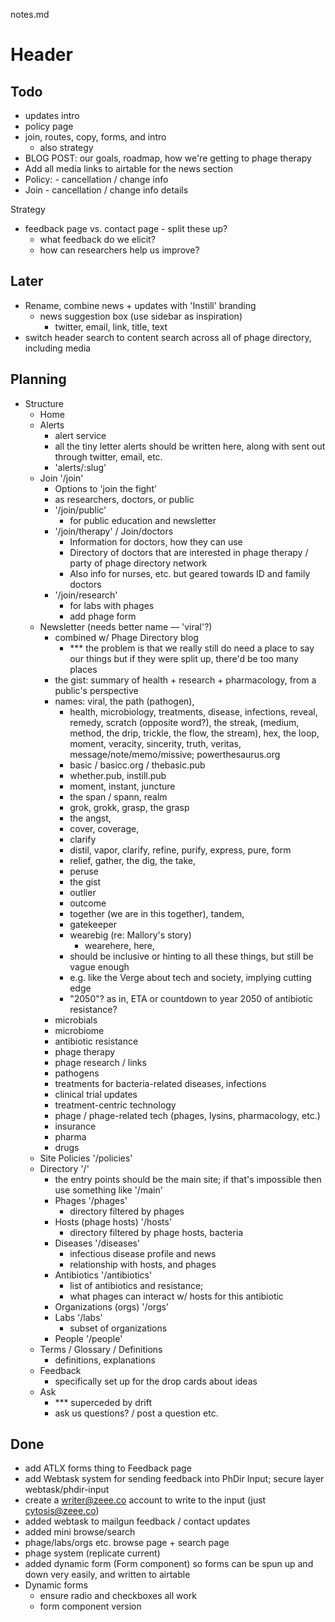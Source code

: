 notes.md


# Header


## Todo

- updates intro
- policy page
- join, routes, copy, forms, and intro
  - also strategy
- BLOG POST: our goals, roadmap, how we're getting to phage therapy
- Add all media links to airtable for the news section
- Policy: - cancellation / change info
- Join - cancellation / change info details
  
Strategy
  - feedback page vs. contact page - split these up?
    - what feedback do we elicit?
    - how can researchers help us improve?



## Later

- Rename, combine news + updates with 'Instill' branding
  - news suggestion box (use sidebar as inspiration)
    - twitter, email, link, title, text
- switch header search to content search across all of phage directory, including media



## Planning

- Structure
  - Home
  - Alerts
    - alert service
    - all the tiny letter alerts should be written here, along with sent out through twitter, email, etc.
    - 'alerts/:slug'
  - Join '/join'
    - Options to 'join the fight'
    - as researchers, doctors, or public
    - '/join/public'
      - for public education and newsletter
    - '/join/therapy' / Join/doctors
      - Information for doctors, how they can use
      - Directory of doctors that are interested in phage therapy / party of phage directory network
      - Also info for nurses, etc. but geared towards ID and family doctors
    - '/join/research'
      - for labs with phages
      - add phage form
  - Newsletter (needs better name — 'viral'?)
    - combined w/ Phage Directory blog
      - *** the problem is that we really still do need a place to say our things
            but if they were split up, there'd be too many places
    - the gist: summary of health + research + pharmacology, from a public's perspective
    - names: viral, the path (pathogen), 
      - health, microbiology, treatments, disease, infections, reveal, remedy, scratch (opposite word?), the streak, (medium, method, the drip, trickle, the flow, the stream), hex, the loop, moment, veracity, sincerity, truth, veritas, message/note/memo/missive; powerthesaurus.org
      - basic / basicc.org / thebasic.pub
      - whether.pub, instill.pub
      - moment, instant, juncture
      - the span / spann, realm
      - grok, grokk, grasp, the grasp
      - the angst,
      - cover, coverage, 
      - clarify
      - distil, vapor, clarify, refine, purify, express, pure, form
      - relief, gather, the dig, the take, 
      - peruse
      - the gist
      - outlier
      - outcome
      - together (we are in this together), tandem, 
      - gatekeeper 
      - wearebig (re: Mallory's story)
        - wearehere, here, 
      - should be inclusive or hinting to all these things, but still be vague enough
      - e.g. like the Verge about tech and society, implying cutting edge
      - "2050"? as in, ETA or countdown to year 2050 of antibiotic resistance?
    - microbials
    - microbiome
    - antibiotic resistance
    - phage therapy
    - phage research / links
    - pathogens
    - treatments for bacteria-related diseases, infections
    - clinical trial updates
    - treatment-centric technology
    - phage / phage-related tech (phages, lysins, pharmacology, etc.)
    - insurance 
    - pharma
    - drugs
  - Site Policies '/policies'
  - Directory '/' 
    - the entry points should be the main site; if that's impossible then
      use something like '/main'
    - Phages '/phages'
      - directory filtered by phages
    - Hosts (phage hosts) '/hosts'
      - directory filtered by phage hosts, bacteria
    - Diseases '/diseases'
      - infectious disease profile and news
      - relationship with hosts, and phages
    - Antibiotics '/antibiotics'
      - list of antibiotics and resistance;
      - what phages can interact w/ hosts for this antibiotic
    - Organizations (orgs) '/orgs'
    - Labs '/labs'
      - subset of organizations
    - People '/people'
  - Terms / Glossary / Definitions
    - definitions, explanations
  - Feedback
    - specifically set up for the drop cards about ideas
  - Ask
    - *** superceded by drift
    - ask us questions? / post a question etc.


## Done

- add ATLX forms thing to Feedback page
- add Webtask system for sending feedback into PhDir Input; secure layer webtask/phdir-input
- create a writer@zeee.co account to write to the input (just cytosis@zeee.co)
- added webtask to mailgun feedback / contact updates
- added mini browse/search
- phage/labs/orgs etc. browse page + search page
- phage system (replicate current)
- added dynamic form (Form component) so forms can be spun up and down very easily, and written to airtable
- Dynamic forms
  - ensure radio and checkboxes all work
  - form component version




